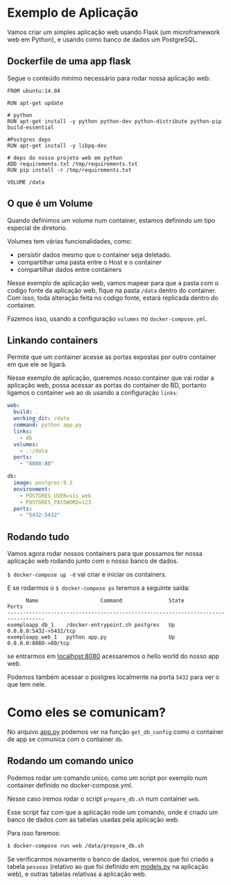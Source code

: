 # Exemplo de Aplicação
Vamos criar um simples aplicação web usando Flask (um microframework web em Python), e usando como banco de dados um
PostgreSQL.

## Dockerfile de uma app flask
Segue o conteúdo minimo necessário para rodar nossa aplicação web:

```
FROM ubuntu:14.04

RUN apt-get update

# python
RUN apt-get install -y python python-dev python-distribute python-pip build-essential

#Postgres deps
RUN apt-get install -y libpq-dev

# deps do nosso projeto web em python
ADD requirements.txt /tmp/requirements.txt
RUN pip install -r /tmp/requirements.txt

VOLUME /data
```

## O que é um Volume

Quando definimos um volume num container, estamos definindo um tipo especial de diretorio.

Volumes tem várias funcionalidades, como:
 * persistir dados mesmo que o container seja deletado.
 * compartilhar uma pasta entre o Host e o container
 * compartilhar dados entre containers

Nesse exemplo de aplicação web, vamos mapear para que a pasta com o codigo fonte da aplicação web, fique na pasta `/data` dentro do container.
Com isso, toda alteração feita no codigo fonte, estará replicada dentro do container.

Fazemos isso, usando a configuração `volumes` no `docker-compose.yml`.

## Linkando containers
Permite que um container acesse as portas expostas por outro container em que ele se ligará.

Nesse exemplo de aplicação, queremos nosso container que vai rodar a aplicação web, possa acessar as portas do container do BD, portanto ligamos o container `web` ao `db` usando a configuração `links`:

```yaml
web:
  build: .
  working_dir: /data
  command: python app.py
  links:
    - db
  volumes:
    - .:/data
  ports:
    - "8080:80"

db:
  image: postgres:9.3
  environment:
    - POSTGRES_USER=sis_web
    - POSTGRES_PASSWORD=123
  ports:
    - "5432:5432"
```

## Rodando tudo
Vamos agora rodar nossos containers para que possamos ter nossa aplicação web rodando junto com o nosso banco de dados.

`$ docker-compose up -d` vai criar e iniciar os containers.


E se rodarmos o `$ docker-compose ps` teremos a seguinte saída:
```
      Name                    Command               State           Ports
----------------------------------------------------------------------------------
exemploapp_db_1    /docker-entrypoint.sh postgres   Up      0.0.0.0:5432->5432/tcp
exemploapp_web_1   python app.py                    Up      0.0.0.0:8080->80/tcp
```

se entrarmos em [localhost:8080](http://localhost:8080) acessaremos o hello world do nosso app web.

Podemos também acessar o postgres localmente na porta `5432` para ver o que tem nele.

# Como eles se comunicam?
No arquivo [app.py](exemplo_app/app.py) podemos ver na função `get_db_config` como o container de app se comunica com o container `db`.

## Rodando um comando unico

Podemos rodar um comando unico, como um script por exemplo num container definido no docker-compose.yml.

Nesse caso iremos rodar o script `prepare_db.sh` num container `web`.

Esse script faz com que a aplicação rode um comando, onde é criado um banco de dados com as tabelas usadas pela aplicação web.

Para isso faremos:

```bash
$ docker-compose run web /data/prepare_db.sh
```

Se verificarmos novamente o banco de dados, veremos que foi criado a tabela `pessoas` (relativo ao que foi definido em [models.py](exemplo_app/models.py) na aplicação web), e outras tabelas relativas a aplicação web.